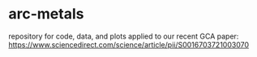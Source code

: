 # arc-metals
repository for code, data, and plots applied to our recent GCA paper: https://www.sciencedirect.com/science/article/pii/S0016703721003070
